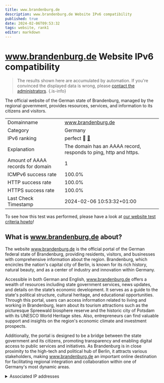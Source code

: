 ```yaml
---
title: www.brandenburg.de
description: www.brandenburg.de Website IPv6 compatibility
published: true
date: 2024-02-06T09:53:32
tags: website, rank1
editor: markdown
---
```


# www.brandenburg.de Website IPv6 compatibility

> The results shown here are accumulated by automation. If you're convinced the displayed data is wrong, please [contact the administrators](/howto/chat). 
{.is-info}

The official website of the German state of Brandenburg, managed by the regional government, provides resources, services, and information to its citizens and visitors.


|   |   |
| - | - |
| Domainname | www.brandenburg.de
| Category | Germany |
| IPv6 ranking | perfect :1st_place_medal: [🔗](/howto/ranking) |
| Explanation | The domain has an AAAA record, responds to ping, http and https. |
| Amount of AAAA records for domain | 1 |
| ICMPv6 success rate | 100.0%|
| HTTP success rate | 100.0% |
| HTTPS success rate | 100.0% |
| Last Check Timestamp | 2024-02-06 10:53:32+01:00 |

To see how this test was performed, please have a look at [our website test criteria howto](/howto/testcriteria/website)!


## What is www.brandenburg.de about?
The website www.brandenburg.de is the official portal of the German federal state of Brandenburg, providing residents, visitors, and businesses with comprehensive information about the region. Brandenburg, which encircles the nation's capital city of Berlin, is known for its rich history, natural beauty, and as a center of industry and innovation within Germany.

Accessible in both German and English, www.brandenburg.de offers a wealth of resources including state government services, news updates, and details on the state’s economic development. It serves as a guide to the state's political structure, cultural heritage, and educational opportunities. Through this portal, users can access information related to living and working in Brandenburg, learn about its tourism attractions such as the picturesque Spreewald biosphere reserve and the historic city of Potsdam with its UNESCO World Heritage sites. Also, entrepreneurs can find valuable support and insights on the region's economic climate and investment prospects.

Additionally, the portal is designed to be a bridge between the state government and its citizens, promoting transparency and enabling digital access to public services and initiatives. As Brandenburg is in close proximity to the high-tech and political hub of Berlin, it attracts various stakeholders, making www.brandenburg.de an important online destination for facilitating regional integration and collaboration within one of Germany's most dynamic areas.



<details>
<summary>Associated IP addresses</summary>

2001:638:81a::2

</details>
